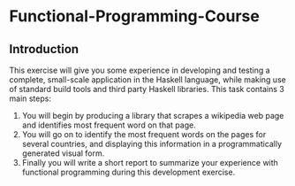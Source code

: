 # Functional-Programming-Course

## Introduction
This exercise will give you some experience in developing and testing a complete, small-scale application in the
Haskell language, while making use of standard build tools and third party Haskell libraries.
This task contains 3 main steps:
1. You will begin by producing a library that scrapes a wikipedia web page and identifies most frequent word on that page.
2. You will go on to identify the most frequent words on the pages for several countries, and displaying this information in
a programmatically generated visual form.
3. Finally you will write a short report to summarize your experience with functional programming during this development exercise.


